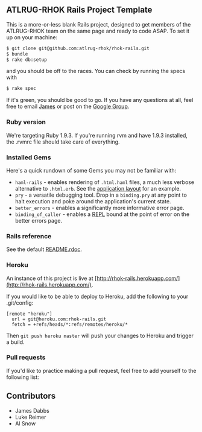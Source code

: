 ## ATLRUG-RHOK Rails Project Template

This is a more-or-less blank Rails project, designed to get members of the ATLRUG-RHOK team on the same page and ready to code ASAP. To set it up on your machine:

```bash
$ git clone git@github.com:atlrug-rhok/rhok-rails.git
$ bundle
$ rake db:setup
```

and you should be off to the races. You can check by running the specs with

```bash
$ rake spec
```

If it's green, you should be good to go. If you have any questions at all, feel free to email [James](https://github.com/jamesdabbs) or post on the [Google Group](https://groups.google.com/forum/?fromgroups#!forum/atlrug-rhok).

### Ruby version

We're targeting Ruby 1.9.3. If you're running rvm and have 1.9.3 installed, the .rvmrc file should take care of everything.

### Installed Gems

Here's a quick rundown of some Gems you may not be familiar with:

* `haml-rails` - enables rendering of `.html.haml` files, a much less verbose alternative to `.html.erb`. See the [application layout](https://github.com/atlrug-rhok/rhok-rails/blob/master/app/views/layouts/application.html.haml) for an example.
* `pry` - a versatile debugging tool. Drop in a `binding.pry` at any point to halt execution and poke around the application's current state.
* `better_errors` - enables a significantly more informative error page.
* `binding_of_caller` - enables a [REPL](http://en.wikipedia.org/wiki/Read%E2%80%93eval%E2%80%93print_loop) bound at the point of error on the better errors page.

### Rails reference

See the default [README.rdoc](https://github.com/atlrug-rhok/rhok-rails/blob/master/doc/README.rdoc).

### Heroku

An instance of this project is live at [http://rhok-rails.herokuapp.com/](http://rhok-rails.herokuapp.com/).

If you would like to be able to deploy to Heroku, add the following to your .git/config:

    [remote "heroku"]
      url = git@heroku.com:rhok-rails.git
      fetch = +refs/heads/*:refs/remotes/heroku/*

Then `git push heroku master` will push your changes to Heroku and trigger a build.

### Pull requests

If you'd like to practice making a pull request, feel free to add yourself to the following list:

## Contributors

* James Dabbs
* Luke Reimer
* Al Snow
